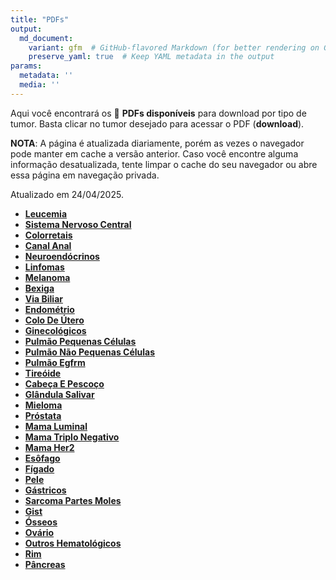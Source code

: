 ```yaml
---
title: "PDFs"
output: 
  md_document:
    variant: gfm  # GitHub-flavored Markdown (for better rendering on GitHub)
    preserve_yaml: true  # Keep YAML metadata in the output
params:
  metadata: ''
  media: ''
---
```


<script async src="https://scripts.simpleanalyticscdn.com/latest.js"></script>

Aqui você encontrará os 📝 **PDFs disponíveis** para download por tipo
de tumor. Basta clicar no tumor desejado para acessar o PDF
(**download**).

**NOTA**: A página é atualizada diariamente, porém as vezes o navegador
pode manter em cache a versão anterior. Caso você encontre alguma
informação desatualizada, tente limpar o cache do seu navegador ou abre
essa página em navegação privada.

Atualizado em 24/04/2025.

- [**Leucemia**](https://coeoralmeds-e768.restdb.io/media/6809cb1cf63b804800191981?download=true)
- [**Sistema Nervoso
  Central**](https://coeoralmeds-e768.restdb.io/media/6809cb1ef63b804800191984?download=true)
- [**Colorretais**](https://coeoralmeds-e768.restdb.io/media/6809cb21f63b80480019198a?download=true)
- [**Canal
  Anal**](https://coeoralmeds-e768.restdb.io/media/6809cb22f63b80480019198c?download=true)
- [**Neuroendócrinos**](https://coeoralmeds-e768.restdb.io/media/6809cb23f63b80480019198e?download=true)
- [**Linfomas**](https://coeoralmeds-e768.restdb.io/media/6809cb24f63b80480019198f?download=true)
- [**Melanoma**](https://coeoralmeds-e768.restdb.io/media/6809cb26f63b804800191991?download=true)
- [**Bexiga**](https://coeoralmeds-e768.restdb.io/media/6809cb27f63b804800191993?download=true)
- [**Via
  Biliar**](https://coeoralmeds-e768.restdb.io/media/6809cb28f63b804800191995?download=true)
- [**Endométrio**](https://coeoralmeds-e768.restdb.io/media/6809cb29f63b804800191997?download=true)
- [**Colo De
  Útero**](https://coeoralmeds-e768.restdb.io/media/6809cb2af63b804800191999?download=true)
- [**Ginecológicos**](https://coeoralmeds-e768.restdb.io/media/6809cb2bf63b80480019199b?download=true)
- [**Pulmão Pequenas
  Células**](https://coeoralmeds-e768.restdb.io/media/6809cb2cf63b8048001919a0?download=true)
- [**Pulmão Não Pequenas
  Células**](https://coeoralmeds-e768.restdb.io/media/6809cb2ef63b8048001919a2?download=true)
- [**Pulmão
  Egfrm**](https://coeoralmeds-e768.restdb.io/media/6809cb2ff63b8048001919a4?download=true)
- [**Tireóide**](https://coeoralmeds-e768.restdb.io/media/6809cb31f63b8048001919a8?download=true)
- [**Cabeça E
  Pescoço**](https://coeoralmeds-e768.restdb.io/media/6809cb32f63b8048001919aa?download=true)
- [**Glândula
  Salivar**](https://coeoralmeds-e768.restdb.io/media/6809cb33f63b8048001919ac?download=true)
- [**Mieloma**](https://coeoralmeds-e768.restdb.io/media/6809cb34f63b8048001919ae?download=true)
- [**Próstata**](https://coeoralmeds-e768.restdb.io/media/6809cb36f63b8048001919b0?download=true)
- [**Mama
  Luminal**](https://coeoralmeds-e768.restdb.io/media/6809cb38f63b8048001919b4?download=true)
- [**Mama Triplo
  Negativo**](https://coeoralmeds-e768.restdb.io/media/6809cb39f63b8048001919b6?download=true)
- [**Mama
  Her2**](https://coeoralmeds-e768.restdb.io/media/6809cb3bf63b8048001919b8?download=true)
- [**Esôfago**](https://coeoralmeds-e768.restdb.io/media/6809cb3cf63b8048001919bb?download=true)
- [**Fígado**](https://coeoralmeds-e768.restdb.io/media/6809cb3df63b8048001919bd?download=true)
- [**Pele**](https://coeoralmeds-e768.restdb.io/media/6809cb3ef63b8048001919bf?download=true)
- [**Gástricos**](https://coeoralmeds-e768.restdb.io/media/6809cb3ff63b8048001919c0?download=true)
- [**Sarcoma Partes
  Moles**](https://coeoralmeds-e768.restdb.io/media/6809cb40f63b8048001919c2?download=true)
- [**Gist**](https://coeoralmeds-e768.restdb.io/media/6809cb42f63b8048001919c4?download=true)
- [**Ósseos**](https://coeoralmeds-e768.restdb.io/media/6809cb43f63b8048001919c6?download=true)
- [**Ovário**](https://coeoralmeds-e768.restdb.io/media/6809cb44f63b8048001919c8?download=true)
- [**Outros
  Hematológicos**](https://coeoralmeds-e768.restdb.io/media/6809cb45f63b8048001919ca?download=true)
- [**Rim**](https://coeoralmeds-e768.restdb.io/media/6809cb46f63b8048001919cc?download=true)
- [**Pâncreas**](https://coeoralmeds-e768.restdb.io/media/6809cb47f63b8048001919ce?download=true)
